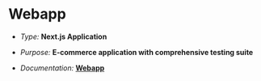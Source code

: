 # Webapp

- _Type:_ **Next.js Application**

- _Purpose:_ **E-commerce application with comprehensive testing suite**

- _Documentation:_ **[Webapp](../docs/apps/webapp.mdx)**
